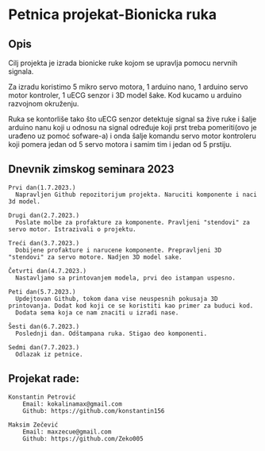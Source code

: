 # Petnica projekat-Bionicka ruka

## Opis

Cilj projekta je izrada bionicke ruke kojom se upravlja pomocu nervnih signala.

Za izradu koristimo 5 mikro servo motora, 1 arduino nano, 1 arduino servo motor kontroler, 1 uECG senzor i 3D model šake. Kod kucamo u arduino razvojnom okruženju.

Ruka se kontorliše tako što uECG senzor detektuje signal sa žive ruke i šalje arduino nanu koji u odnosu na signal određuje koji prst treba pomeriti(ovo je urađeno uz pomoć sofware-a) i onda šalje komandu servo motor kontroleru koji pomera jedan od 5 servo motora i samim tim i jedan od 5 prstiju.

## Dnevnik zimskog seminara 2023

    Prvi dan(1.7.2023.)
      Napravljen Github repozitorijum projekta. Naruciti komponente i naci 3d model.

    Drugi dan(2.7.2023.)
      Poslate molbe za profakture za komponente. Pravljeni "stendovi" za servo motor. Istrazivali o projektu.

    Treći dan(3.7.2023.)
      Dobijene profakture i narucene komponente. Prepravljeni 3D "stendovi" za servo motore. Nadjen 3D model sake.

    Četvrti dan(4.7.2023.)
      Nastavljamo sa printovanjem modela, prvi deo istampan uspesno.

    Peti dan(5.7.2023.)
      Updejtovan Github, tokom dana vise neuspesnih pokusaja 3D printovanja. Dodat kod koji ce se koristiti kao primer za buduci kod.
      Dodata sema koja ce nam znaciti u izradi nase.

    Šesti dan(6.7.2023.)
      Poslednji dan. Odštampana ruka. Stigao deo komponenti.

    Sedmi dan(7.7.2023.)
      Odlazak iz petnice.

## Projekat rade: 

    Konstantin Petrović
        Email: kokalinamax@gmail.com
        Github: https://github.com/konstantin156
        
    Maksim Zečević
        Email: maxzecue@gmail.com
        Github: https://github.com/Zeko005
      
